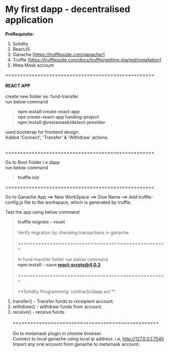 # My first dapp - decentralised application

**PreRequisite:**
1. Solidity
2. ReactJS
3. Ganache [https://trufflesuite.com/ganache/]
4. Truffle [https://trufflesuite.com/docs/truffle/getting-started/installation]
5. Meta Mask account

===================================================<br/><br/>
**REACT APP**<br/><br/>
create new folder ex: fund-transfer <br/>
run below command<br/>
> **npm install create-react-app**<br/>
> **npx create-react-app funding-project**<br/>
> **npm install @metamask/detect-provider**<br/>

used bootstrap for frontend design.<br/>
Added 'Connect', 'Transfer' & 'WIthdraw' actions.<br/><br/>

===================================================

Go to Root Folder i.e dapp<br/>
run below command<br/>
> **truffle init**

===================================================

Go to Ganache App ==> New WorkSpace ==> Give Name ==> Add truffle-config.js file to the workspace, which is generated by truffle.

Test the app using below command<br/>
> **truffle migrate --reset**<br/><br/>
Verify migration by checking transactions in ganache.<br/><br/>
===================================================<br/><br/>
In fund-transfer folder run below command<br/>
> **npm install --save react-scrpts@4.0.3**<br/><br/>
===================================================<br/><br/>
**Solidity Programming: contracts/dapp.sol ** <br/>
1. transfer() - Transfer funds to receipient account.<br/>
2. withdraw() - withdraw funds from account.<br/>
3. receive() - receive funds.<br/><br/>
==================================================<br/><br/>
Go to metamask plugin in chrome browser.<br/>
Connect to local ganache using local ip address. i.e, http://127.0.0.1:7545<br/>
Import any one account from ganache to metamask account.<br/><br/>


